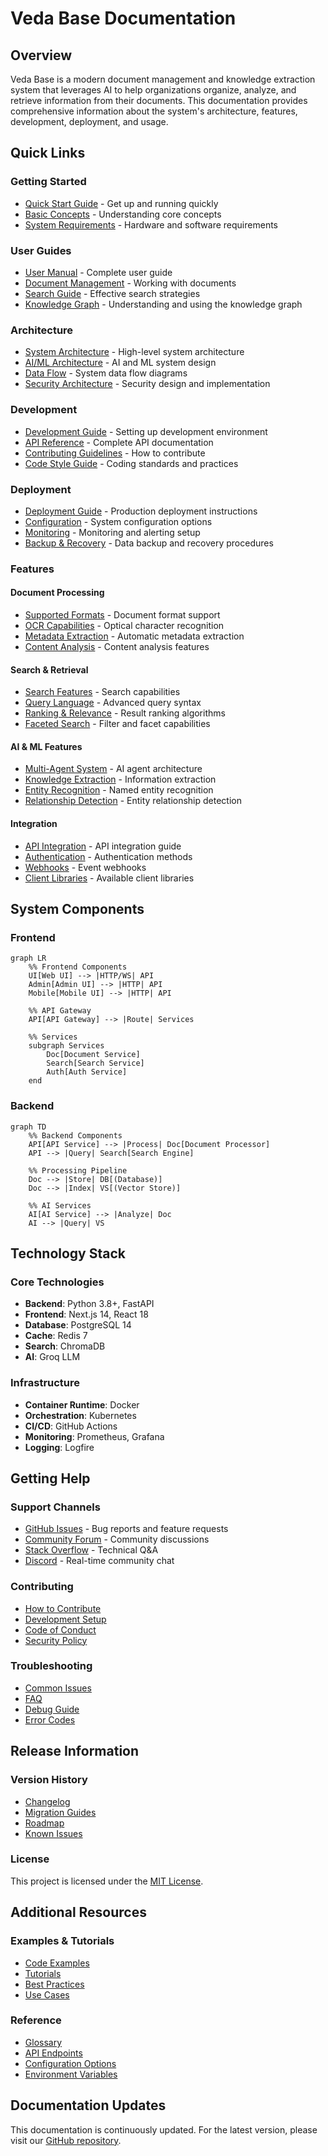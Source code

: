 # Veda Base Documentation

## Overview

Veda Base is a modern document management and knowledge extraction system that leverages AI to help organizations organize, analyze, and retrieve information from their documents. This documentation provides comprehensive information about the system's architecture, features, development, deployment, and usage.

## Quick Links

### Getting Started

- [Quick Start Guide](./getting_started.md) - Get up and running quickly
- [Basic Concepts](./concepts/basic_concepts.md) - Understanding core concepts
- [System Requirements](./deployment/requirements.md) - Hardware and software requirements

### User Guides

- [User Manual](./user_guides/user_manual.md) - Complete user guide
- [Document Management](./user_guides/document_management.md) - Working with documents
- [Search Guide](./user_guides/search_guide.md) - Effective search strategies
- [Knowledge Graph](./user_guides/knowledge_graph.md) - Understanding and using the knowledge graph

### Architecture

- [System Architecture](./architecture/overview.md) - High-level system architecture
- [AI/ML Architecture](./architecture/ai_ml_architecture.md) - AI and ML system design
- [Data Flow](./architecture/data_flow.md) - System data flow diagrams
- [Security Architecture](./architecture/security.md) - Security design and implementation

### Development

- [Development Guide](./development/development_guide.md) - Setting up development environment
- [API Reference](./api/api_reference.md) - Complete API documentation
- [Contributing Guidelines](./development/contributing.md) - How to contribute
- [Code Style Guide](./development/code_style.md) - Coding standards and practices

### Deployment

- [Deployment Guide](./deployment/deployment_guide.md) - Production deployment instructions
- [Configuration](./deployment/configuration.md) - System configuration options
- [Monitoring](./deployment/monitoring.md) - Monitoring and alerting setup
- [Backup & Recovery](./deployment/backup_recovery.md) - Data backup and recovery procedures

### Features

#### Document Processing

- [Supported Formats](./features/supported_formats.md) - Document format support
- [OCR Capabilities](./features/ocr.md) - Optical character recognition
- [Metadata Extraction](./features/metadata.md) - Automatic metadata extraction
- [Content Analysis](./features/content_analysis.md) - Content analysis features

#### Search & Retrieval

- [Search Features](./features/search.md) - Search capabilities
- [Query Language](./features/query_language.md) - Advanced query syntax
- [Ranking & Relevance](./features/ranking.md) - Result ranking algorithms
- [Faceted Search](./features/faceted_search.md) - Filter and facet capabilities

#### AI & ML Features

- [Multi-Agent System](./features/multi_agent_system.md) - AI agent architecture
- [Knowledge Extraction](./features/knowledge_extraction.md) - Information extraction
- [Entity Recognition](./features/entity_recognition.md) - Named entity recognition
- [Relationship Detection](./features/relationships.md) - Entity relationship detection

#### Integration

- [API Integration](./integration/api_integration.md) - API integration guide
- [Authentication](./integration/authentication.md) - Authentication methods
- [Webhooks](./integration/webhooks.md) - Event webhooks
- [Client Libraries](./integration/client_libraries.md) - Available client libraries

## System Components

### Frontend

```mermaid
graph LR
    %% Frontend Components
    UI[Web UI] --> |HTTP/WS| API
    Admin[Admin UI] --> |HTTP| API
    Mobile[Mobile UI] --> |HTTP| API
    
    %% API Gateway
    API[API Gateway] --> |Route| Services
    
    %% Services
    subgraph Services
        Doc[Document Service]
        Search[Search Service]
        Auth[Auth Service]
    end
```

### Backend

```mermaid
graph TD
    %% Backend Components
    API[API Service] --> |Process| Doc[Document Processor]
    API --> |Query| Search[Search Engine]
    
    %% Processing Pipeline
    Doc --> |Store| DB[(Database)]
    Doc --> |Index| VS[(Vector Store)]
    
    %% AI Services
    AI[AI Service] --> |Analyze| Doc
    AI --> |Query| VS
```

## Technology Stack

### Core Technologies

- **Backend**: Python 3.8+, FastAPI
- **Frontend**: Next.js 14, React 18
- **Database**: PostgreSQL 14
- **Cache**: Redis 7
- **Search**: ChromaDB
- **AI**: Groq LLM

### Infrastructure

- **Container Runtime**: Docker
- **Orchestration**: Kubernetes
- **CI/CD**: GitHub Actions
- **Monitoring**: Prometheus, Grafana
- **Logging**: Logfire

## Getting Help

### Support Channels

- [GitHub Issues](https://github.com/yourusername/veda-base/issues) - Bug reports and feature requests
- [Community Forum](https://forum.vedabase.com) - Community discussions
- [Stack Overflow](https://stackoverflow.com/questions/tagged/veda-base) - Technical Q&A
- [Discord](https://discord.gg/vedabase) - Real-time community chat

### Contributing

- [How to Contribute](./development/contributing.md)
- [Development Setup](./development/development_guide.md)
- [Code of Conduct](./development/code_of_conduct.md)
- [Security Policy](./security/security_policy.md)

### Troubleshooting

- [Common Issues](./troubleshooting/common_issues.md)
- [FAQ](./troubleshooting/faq.md)
- [Debug Guide](./troubleshooting/debug_guide.md)
- [Error Codes](./troubleshooting/error_codes.md)

## Release Information

### Version History

- [Changelog](./releases/changelog.md)
- [Migration Guides](./releases/migration_guides.md)
- [Roadmap](./releases/roadmap.md)
- [Known Issues](./releases/known_issues.md)

### License

This project is licensed under the [MIT License](../LICENSE).

## Additional Resources

### Examples & Tutorials

- [Code Examples](./examples/README.md)
- [Tutorials](./tutorials/README.md)
- [Best Practices](./guides/best_practices.md)
- [Use Cases](./guides/use_cases.md)

### Reference

- [Glossary](./reference/glossary.md)
- [API Endpoints](./reference/api_endpoints.md)
- [Configuration Options](./reference/configuration.md)
- [Environment Variables](./reference/environment_variables.md)

## Documentation Updates

This documentation is continuously updated. For the latest version, please visit our [GitHub repository](https://github.com/yourusername/veda-base).

